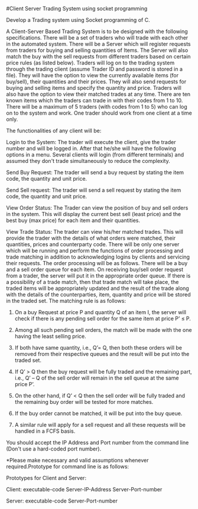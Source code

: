 #Client Server Trading System using socket programming

Develop a Trading system using Socket programming of C.

A Client-Server Based Trading System is to be designed with the following specifications. There will be a set of traders who will trade with each other in the automated system. There will be a Server which will register requests from traders for buying and selling quantities of Items. The Server will also match the buy with the sell requests from different traders based on certain price rules (as listed below). Traders will log on to the trading system through the trading client (assume Trader ID and password is stored in a file). They will have the option to view the currently available items (for buy/sell), their quantities and their prices. They will also send requests for buying and selling items and specify the quantity and price. Traders will also have the option to view their matched trades at any time. There are ten known items which the traders can trade in with their codes from 1 to 10. There will be a maximum of 5 traders (with codes from 1 to 5) who can log on to the system and work. One trader should work from one client at a time only.

The functionalities of any client will be:

Login to the System: The trader will execute the client, give the trader number and will be logged in. After that he/she will have the following options in a menu. Several clients will login (from different terminals) and assumed they don't trade simultaneously to reduce the complexity.

Send Buy Request: The trader will send a buy request by stating the item code, the quantity and unit price.

Send Sell request: The trader will send a sell request by stating the item code, the quantity and unit price.

View Order Status: The Trader can view the position of buy and sell orders in the system. This will display the current best sell (least price) and the best buy (max price) for each item and their quantities.

View Trade Status: The trader can view his/her matched trades. This will provide the trader with the details of what orders were matched, their quantities, prices and counterparty code. There will be only one server which will be running and perform the functions of order processing and trade matching in addition to acknowledging logins by clients and servicing their requests. The order processing will be as follows. There will be a buy and a sell order queue for each item. On receiving buy/sell order request from a trader, the server will put it in the appropriate order queue. If there is a possibility of a trade match, then that trade match will take place, the traded items will be appropriately updated and the result of the trade along with the details of the counterparties, item, quantity and price will be stored in the traded set. The matching rule is as follows:

1. On a buy Request at price P and quantity Q of an item I, the server will check if there is any pending sell order for the same item at price P’ ≤ P.

2. Among all such pending sell orders, the match will be made with the one having the least selling price.

3. If both have same quantity, i.e., Q’= Q, then both these orders will be removed from their respective queues and the result will be put into the traded set.

4. If Q’ > Q then the buy request will be fully traded and the remaining part, i.e., Q’ – Q of the sell order will remain in the sell queue at the same price P’.

5. On the other hand, if Q’ < Q then the sell order will be fully traded and the remaining buy order will be tested for more matches.

6. If the buy order cannot be matched, it will be put into the buy queue.

7. A similar rule will apply for a sell request and all these requests will be handled in a FCFS basis.

You should accept the IP Address and Port number from the command line (Don't use a hard-coded port number).

*Please make necessary and valid assumptions whenever required.Prototype for command line is as follows:

Prototypes for Client and Server:

Client: executable-code Server-IP-Address Server-Port-number

Server: executable-code Server-Port-number
